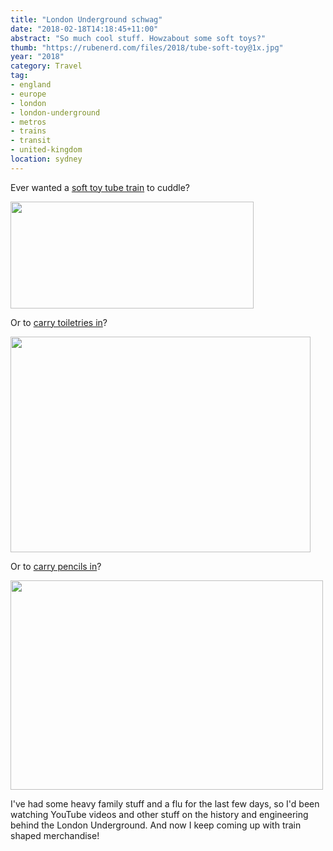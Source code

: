 ```yaml
---
title: "London Underground schwag"
date: "2018-02-18T14:18:45+11:00"
abstract: "So much cool stuff. Howzabout some soft toys?"
thumb: "https://rubenerd.com/files/2018/tube-soft-toy@1x.jpg"
year: "2018"
category: Travel
tag:
- england
- europe
- london
- london-underground
- metros
- trains
- transit
- united-kingdom
location: sydney
---
```

Ever wanted a [soft toy tube train] to cuddle?

<p><img src="https://rubenerd.com/files/2018/tube-soft-toy@1x.jpg" alt="" style="width:389px; height:171px" srcset="https://rubenerd.com/files/2018/tube-soft-toy@1x.jpg 1x, https://rubenerd.com/files/2018/tube-soft-toy@2x.jpg 2x" /></p>

Or to [carry toiletries in]?

<p><img src="https://rubenerd.com/files/2018/tube-bag-out@1x.jpg" alt="" style="width:480px; height:345px" srcset="https://rubenerd.com/files/2018/tube-bag-out@1x.jpg 1x, https://rubenerd.com/files/2018/tube-bag-out@2x.jpg 2x" /></p>

Or to [carry pencils in]?

<p><img src="https://rubenerd.com/files/2018/tube-pencil-case@1x.jpg" alt="" style="width:500px; height:335px" srcset="https://rubenerd.com/files/2018/tube-pencil-case@1x.jpg 1x, https://rubenerd.com/files/2018/tube-pencil-case@2x.jpg 2x" /></p>

I've had some heavy family stuff and a flu for the last few days, so I'd been watching YouTube videos and other stuff on the history and engineering behind the London Underground. And now I keep coming up with train shaped merchandise!

[soft toy tube train]: https://www.notonthehighstreet.com/highresolutiondesign/product/london-underground-tube-train-3d-toy-cushion "London Underground 3D Tube Train Plush Toy Cushion"
[carry toiletries in]: http://www.themonsterfactory.com/product/london-underground-wash-bag/ "The Monster Factory: London Underground Wash Bag"
[carry pencils in]: https://www.notonthehighstreet.com/highresolutiondesign/product/london-underground-tube-train-pencil-case "London Underground 3d Tube Train Pencil Case"

